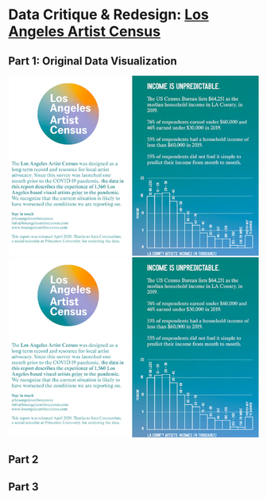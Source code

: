 # Data Critique & Redesign: [Los Angeles Artist Census](https://losangelesartistcensus.com/imgs/LA%20Artist%20Census%20Quick%20REPORT.jpg) 

## Part 1: Original Data Visualization
<img src="https://github.com/sarikasanyal/sarikas/blob/main/TSWD_Artist%20Census.png"/>

<img src="TSWD_Artist Census.PNG"/>

## Part 2

## Part 3
